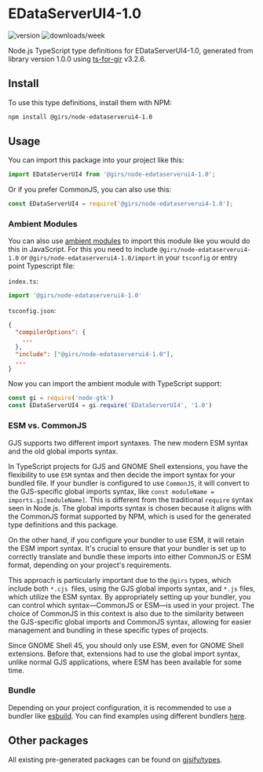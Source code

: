 
# EDataServerUI4-1.0

![version](https://img.shields.io/npm/v/@girs/node-edataserverui4-1.0)
![downloads/week](https://img.shields.io/npm/dw/@girs/node-edataserverui4-1.0)


Node.js TypeScript type definitions for EDataServerUI4-1.0, generated from library version 1.0.0 using [ts-for-gir](https://github.com/gjsify/ts-for-gir) v3.2.6.


## Install

To use this type definitions, install them with NPM:
```bash
npm install @girs/node-edataserverui4-1.0
```

## Usage

You can import this package into your project like this:
```ts
import EDataServerUI4 from '@girs/node-edataserverui4-1.0';
```

Or if you prefer CommonJS, you can also use this:
```ts
const EDataServerUI4 = require('@girs/node-edataserverui4-1.0');
```

### Ambient Modules

You can also use [ambient modules](https://github.com/gjsify/ts-for-gir/tree/main/packages/cli#ambient-modules) to import this module like you would do this in JavaScript.
For this you need to include `@girs/node-edataserverui4-1.0` or `@girs/node-edataserverui4-1.0/import` in your `tsconfig` or entry point Typescript file:

`index.ts`:
```ts
import '@girs/node-edataserverui4-1.0'
```

`tsconfig.json`:
```json
{
  "compilerOptions": {
    ...
  },
  "include": ["@girs/node-edataserverui4-1.0"],
  ...
}
```

Now you can import the ambient module with TypeScript support: 

```ts
const gi = require('node-gtk')
const EDataServerUI4 = gi.require('EDataServerUI4', '1.0')
```



### ESM vs. CommonJS

GJS supports two different import syntaxes. The new modern ESM syntax and the old global imports syntax.

In TypeScript projects for GJS and GNOME Shell extensions, you have the flexibility to use `ESM` syntax and then decide the import syntax for your bundled file. If your bundler is configured to use `CommonJS`, it will convert to the GJS-specific global imports syntax, like `const moduleName = imports.gi[moduleName]`. This is different from the traditional `require` syntax seen in Node.js. The global imports syntax is chosen because it aligns with the CommonJS format supported by NPM, which is used for the generated type definitions and this package.

On the other hand, if you configure your bundler to use ESM, it will retain the ESM import syntax. It's crucial to ensure that your bundler is set up to correctly translate and bundle these imports into either CommonJS or ESM format, depending on your project's requirements.

This approach is particularly important due to the `@girs` types, which include both `*.cjs `files, using the GJS global imports syntax, and `*.js` files, which utilize the ESM syntax. By appropriately setting up your bundler, you can control which syntax—CommonJS or ESM—is used in your project. The choice of CommonJS in this context is also due to the similarity between the GJS-specific global imports and CommonJS syntax, allowing for easier management and bundling in these specific types of projects.

Since GNOME Shell 45, you should only use ESM, even for GNOME Shell extensions. Before that, extensions had to use the global import syntax, unlike normal GJS applications, where ESM has been available for some time.

### Bundle

Depending on your project configuration, it is recommended to use a bundler like [esbuild](https://esbuild.github.io/). You can find examples using different bundlers [here](https://github.com/gjsify/ts-for-gir/tree/main/examples).

## Other packages

All existing pre-generated packages can be found on [gjsify/types](https://github.com/gjsify/types).

